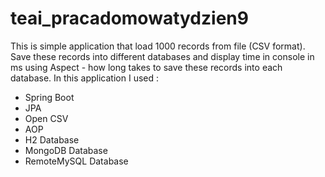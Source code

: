 # teai_pracadomowatydzien9

This is simple application that load 1000 records from file (CSV format). Save these records into different databases 
and display time in console in ms using Aspect - how long takes to save these records into each database.
In this application I used : 
* Spring Boot
* JPA 
* Open CSV
* AOP
* H2 Database
* MongoDB Database
* RemoteMySQL Database
